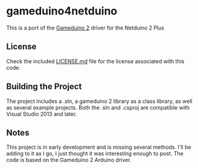 gameduino4netduino
=============

This is a port of the [Gameduino 2](http://excamera.com/sphinx/gameduino2/) driver for the Netduino 2 Plus

## License
Check the included [LICENSE.md](https://github.com/giawa/gameduino4netduino/blob/master/LICENSE.md) file for the license associated with this code.

## Building the Project
The project includes a .sln, a gameduino 2 library as a class library, as well as several example projects.  Both the .sln and .csproj are compatible with Visual Studio 2013 and later.

## Notes
This project is in early development and is missing several methods.  I'll be adding to it as I go, I just thought it was interesting enough to post.  The code is based on the Gameduino 2 Arduino driver.